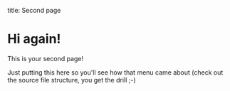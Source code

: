 title: Second page


# Hi again!

This is your second page!

Just putting this here so you'll see how that menu came about (check out the source file structure, you get the drill ;-)
